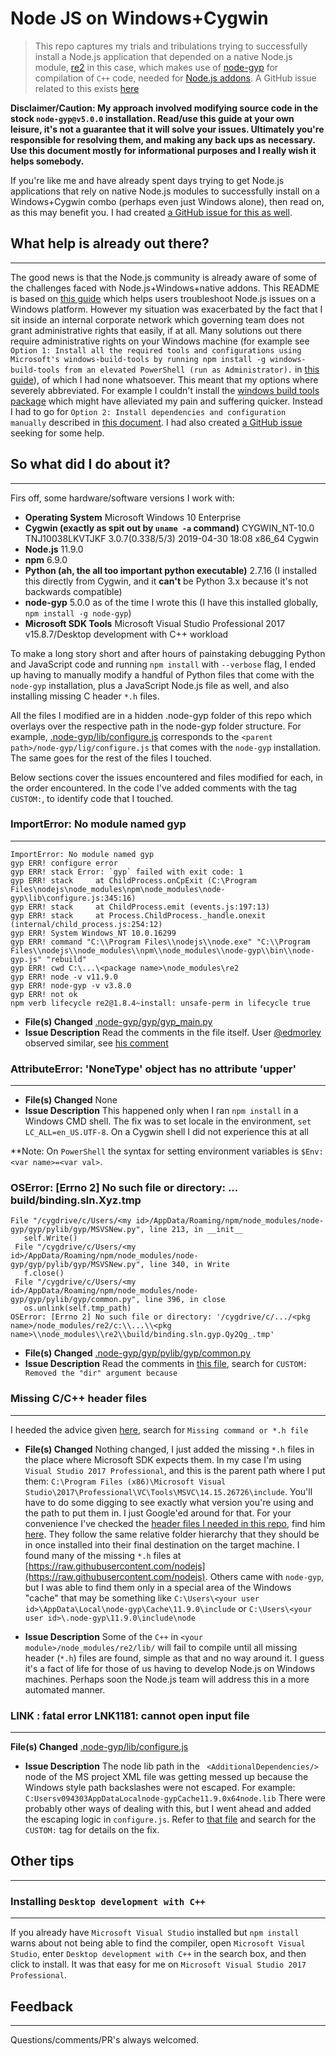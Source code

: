 # Node JS on Windows+Cygwin
> This repo captures my trials and tribulations trying to successfully install a Node.js application that depended on a native Node.js module, [re2](http://github.com/uhop/node-re2) in this case, which makes use of [node-gyp](https://github.com/nodejs/node-gyp) for compilation of `C++` code, needed for [Node.js addons](https://nodejs.org/api/addons.html). A GitHub issue related to this exists [here](https://github.com/nodejs/node-gyp/issues/1782)

**Disclaimer/Caution: My approach involved modifying source code in the stock `node-gyp@v5.0.0` installation. Read/use this guide at your own leisure, it's not a guarantee that it will solve your issues. Ultimately you're responsible for resolving them, and making any back ups as necessary. Use this document mostly for informational purposes and I really wish it helps somebody.**

If you're like me and have already spent days trying to get Node.js applications that rely on native Node.js modules to successfully install on a Windows+Cygwin combo (perhaps even just Windows alone), then read on, as this may benefit you. I had created [a GitHub issue for this as well](https://github.com/nodejs/node-gyp/issues/1782).


## What help is already out there?
---
The good news is that the Node.js community is already aware of some of the challenges faced with Node.js+Windows+native addons.
This README is based on [this guide](https://github.com/Microsoft/nodejs-guidelines/blob/master/windows-environment.md#compiling-native-addon-modules) which helps users troubleshoot Node.js issues on a Windows platform.
However my situation was exacerbated by the fact that I sit inside an internal corporate network which governing team does not grant administrative rights that easily, if at all. Many solutions out there require administrative rights on your Windows machine (for example see `Option 1: Install all the required tools and configurations using Microsoft's windows-build-tools by running npm install -g windows-build-tools from an elevated PowerShell (run as Administrator).` in [this guide](https://github.com/Microsoft/nodejs-guidelines/blob/master/windows-environment.md#compiling-native-addon-modules)), of which I had none whatsoever. This meant that my options where severely abbreviated. For example I couldn't install the [windows build tools package](https://github.com/felixrieseberg/windows-build-tools) which might have alleviated my pain and suffering quicker. Instead I had to go for `Option 2: Install dependencies and configuration manually` described in [this document](https://github.com/Microsoft/nodejs-guidelines/blob/master/windows-environment.md#compiling-native-addon-modules).
I had also created [a GitHub issue](https://github.com/nodejs/node-gyp/issues/1782) seeking for some help.

## So what did I do about it?
---
Firs off, some hardware/software versions I work with:

* **Operating System** Microsoft Windows 10 Enterprise
* **Cygwin (exactly as spit out by `uname -a` command)** CYGWIN_NT-10.0 TNJ10038LKVTJKF 3.0.7(0.338/5/3) 2019-04-30 18:08 x86_64 Cygwin
* **Node.js** 11.9.0
* **npm** 6.9.0
* **Python (ah, the all too important python executable)**  2.7.16 (I installed this directly from Cygwin, and it **can't** be Python 3.x because it's not backwards compatible)
* **node-gyp** 5.0.0 as of the time I wrote this (I have this installed globally, `npm install -g node-gyp`)
* **Microsoft SDK Tools** Microsoft Visual Studio Professional 2017 v15.8.7/Desktop development with C++ workload

To make a long story short and after hours of painstaking debugging Python and JavaScript code and running `npm install` with `--verbose` flag, I ended up having to manually modify a handful of Python files that come with the `node-gyp` installation, plus a JavaScript Node.js file as well, and also installing missing C header `*.h` files.

All the files I modified are in a hidden .node-gyp folder of this repo which overlays over the respective path in the node-gyp folder structure. For example, [.node-gyp/lib/configure.js](.node-gyp/lib/configure.js) corresponds to the `<parent path>/node-gyp/lig/configure.js` that comes with the `node-gyp` installation. The same goes for the rest of the files I touched.

Below sections cover the issues encountered and files modified for each, in the order encountered. In the code I've added comments with the tag `CUSTOM:`, to identify code that I touched.

### ImportError: No module named gyp
---
```
ImportError: No module named gyp
gyp ERR! configure error
gyp ERR! stack Error: `gyp` failed with exit code: 1
gyp ERR! stack     at ChildProcess.onCpExit (C:\Program Files\nodejs\node_modules\npm\node_modules\node-gyp\lib\configure.js:345:16)
gyp ERR! stack     at ChildProcess.emit (events.js:197:13)
gyp ERR! stack     at Process.ChildProcess._handle.onexit (internal/child_process.js:254:12)
gyp ERR! System Windows_NT 10.0.16299
gyp ERR! command "C:\\Program Files\\nodejs\\node.exe" "C:\\Program Files\\nodejs\\node_modules\\npm\\node_modules\\node-gyp\\bin\\node-gyp.js" "rebuild"
gyp ERR! cwd C:\...\<package name>\node_modules\re2
gyp ERR! node -v v11.9.0
gyp ERR! node-gyp -v v3.8.0
gyp ERR! not ok
npm verb lifecycle re2@1.8.4~install: unsafe-perm in lifecycle true
```

* **File(s) Changed** [.node-gyp/gyp/gyp_main.py](.node-gyp/gyp/gyp_main.py)
* **Issue Description** Read the comments in the file itself. User [@edmorley](https://github.com/nodejs/node-gyp/issues/740#issuecomment-142467289) observed similar, see [his comment](https://github.com/nodejs/node-gyp/issues/740#issuecomment-142467289)


### AttributeError: 'NoneType' object has no attribute 'upper'
---
* **File(s) Changed** None
* **Issue Description** This happened only when I ran `npm install` in a Windows CMD shell. The fix was to set locale in the environment, `set LC_ALL=en_US.UTF-8`. On a Cygwin shell I did not experience this at all

**Note: On `PowerShell` the syntax for setting environment variables is `$Env:<var name>=<var val>`.

### OSError: [Errno 2] No such file or directory: ... build/binding.sln.Xyz.tmp

```
File "/cygdrive/c/Users/<my id>/AppData/Roaming/npm/node_modules/node-gyp/gyp/pylib/gyp/MSVSNew.py", line 213, in __init__
   self.Write()
 File "/cygdrive/c/Users/<my id>/AppData/Roaming/npm/node_modules/node-gyp/gyp/pylib/gyp/MSVSNew.py", line 340, in Write
   f.close()
 File "/cygdrive/c/Users/<my id>/AppData/Roaming/npm/node_modules/node-gyp/gyp/pylib/gyp/common.py", line 396, in close
   os.unlink(self.tmp_path)
OSError: [Errno 2] No such file or directory: '/cygdrive/c/.../<pkg name>/node_modules/re2/c:\\...\\<pkg name>\\node_modules\\re2\\build/binding.sln.gyp.Qy2Qg_.tmp'
```

* **File(s) Changed** [.node-gyp/gyp/pylib/gyp/common.py](.node-gyp/gyp/pylib/gyp/common.py)
* **Issue Description** Read the comments in [this file](.node-gyp/gyp/pylib/gyp/common.py), search for `CUSTOM: Removed the "dir" argument because`

### Missing C/C++ header files
---
I heeded the advice given [here](https://github.com/Microsoft/nodejs-guidelines/blob/master/windows-environment.md#compiling-native-addon-modules), search for `Missing command or *.h file`

* **File(s) Changed** Nothing changed, I just added the missing `*.h` files in the place where Microsoft SDK expects them. In my case I'm using `Visual Studio 2017 Professional`, and this is the parent path where I put them: `C:\Program Files (x86)\Microsoft Visual Studio\2017\Professional\VC\Tools\MSVC\14.15.26726\include`.
You'll have to do some digging to see exactly what version you're using and the path to put them in. I just Google'ed around for that.
For your convenience I've checked the [header files I needed in this repo](.include/), find him [here](.include/). They follow the same relative folder hierarchy that they should be in once installed into their final destination on the target machine.
I found many of the missing `*.h` files at [https://raw.githubusercontent.com/nodejs](https://raw.githubusercontent.com/nodejs). Others came with `node-gyp`, but I was able to find them only in a special area of the Windows "cache" that may be something like `C:\Users\<your user id>\AppData\Local\node-gyp\Cache\11.9.0\include` or `C:\Users\<your user id>\.node-gyp\11.9.0\include\node`

* **Issue Description** Some of the `C++` in `<your module>/node_modules/re2/lib/` will fail to compile until all missing header (`*.h`) files are found, simple as that and no way around it. I guess it's a fact of life for those of us having to develop Node.js on Windows machines. Perhaps soon the Node.js team will address this in a more automated manner.

### LINK : fatal error LNK1181: cannot open input file
---
**File(s) Changed** [.node-gyp/lib/configure.js](.node-gyp/lib/configure.js)

* **Issue Description** The node lib path in the ` <AdditionalDependencies/>` node of the MS project XML file was getting messed up because the Windows style path backslashes were not escaped. For example:
`C:Usersv094303AppDataLocalnode-gypCache11.9.0x64node.lib`
There were probably other ways of dealing with this, but I went ahead and added the escaping logic in `configure.js`. Refer to [that file](.node-gyp/lib/configure.js) and search for the `CUSTOM:` tag for details on the fix.

## Other tips
---
### Installing `Desktop development with C++`
---
If you already have `Microsoft Visual Studio` installed but `npm install` warns about not being able to find the compiler, open `Microsoft Visual Studio`, enter `Desktop development with C++` in the search box, and then click to install. It was that easy for me on `Microsoft Visual Studio 2017 Professional`.

## Feedback
---
Questions/comments/PR's always welcomed.
